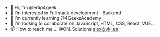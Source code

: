 - 👋 Hi, I’m @ertip4geek
- 👀 I’m interested in Full stack development - Backend
- 🌱 I’m currently learning @4GeeksAcademy
- 💞️ I’m looking to collaborate on JavaScript, HTML, CSS, React, VUE...
- 📫 How to reach me ... @ON_Solutions alex@vki.es

<!---
ertip4geek/ertip4geek is a ✨ special ✨ repository because its `README.md` (this file) appears on your GitHub profile.
You can click the Preview link to take a look at your changes.
--->
